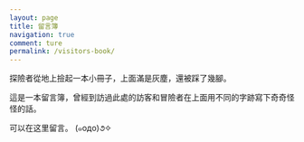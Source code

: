 ```yaml
---
layout: page
title: 留言簿
navigation: true
comment: ture
permalink: /visitors-book/
---
```

<aside class="gamemaster">
  <p>探險者從地上撿起一本小冊子，上面滿是灰塵，還被踩了幾腳。</p>
  <p>這是一本留言簿，曾經到訪過此處的訪客和冒險者在上面用不同的字跡寫下奇奇怪怪的話。</p>
</aside>

可以在这里留言。 (๑oдo)૭✧
